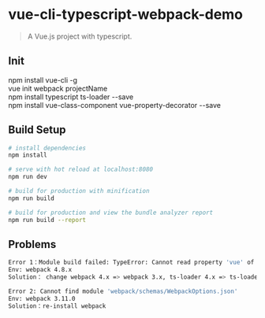 # vue-cli-typescript-webpack-demo

> A Vue.js project with typescript.

## Init

npm install vue-cli -g  
vue init webpack projectName  
npm install typescript ts-loader --save  
npm install vue-class-component vue-property-decorator --save  

## Build Setup

``` bash
# install dependencies
npm install

# serve with hot reload at localhost:8080
npm run dev

# build for production with minification
npm run build

# build for production and view the bundle analyzer report
npm run build --report
```

## Problems

``` bash
Error 1：Module build failed: TypeError: Cannot read property 'vue' of undefined  
Env: webpack 4.8.x  
Solution： change webpack 4.x => webpack 3.x, ts-loader 4.x => ts-loader 3.x  
```
``` bash
Error 2: Cannot find module 'webpack/schemas/WebpackOptions.json'  
Env: webpack 3.11.0  
Solution：re-install webpack 
```
